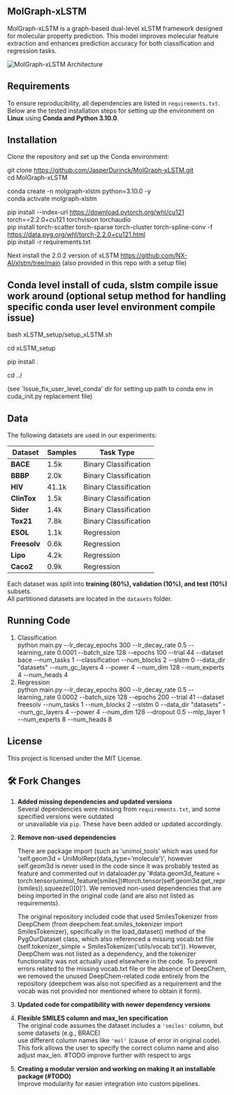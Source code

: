 ## **MolGraph-xLSTM**  
MolGraph-xLSTM is a graph-based dual-level xLSTM framework designed for molecular property prediction. This model improves molecular feature extraction and enhances prediction accuracy for both classification and regression tasks.

![MolGraph-xLSTM Architecture](mol-xlstm.png)

## **Requirements**  
To ensure reproducibility, all dependencies are listed in `requirements.txt`. Below are the tested installation steps for setting up the environment on **Linux** using **Conda and Python 3.10.0**.

## **Installation**  
Clone the repository and set up the Conda environment:  

git clone https://github.com/JasperDurinck/MolGraph-xLSTM.git  
cd MolGraph-xLSTM  

conda create -n molgraph-xlstm python=3.10.0 -y  
conda activate molgraph-xlstm 

pip install --index-url https://download.pytorch.org/whl/cu121 torch==2.2.0+cu121 torchvision torchaudio  
pip install torch-scatter torch-sparse torch-cluster torch-spline-conv -f https://data.pyg.org/whl/torch-2.2.0+cu121.html  
pip install -r requirements.txt  

Next install the 2.0.2 version of xLSTM  https://github.com/NX-AI/xlstm/tree/main
(also provided in this repo with a setup file)

## **Conda level install of cuda, slstm compile issue work around (optional setup method for handling specific conda user level environment compile issue)**

bash xLSTM_setup/setup_xLSTM.sh 

cd xLSTM_setup

pip install .

cd ../

(see 'Issue_fix_user_level_conda' dir for setting up path to conda env in cuda_init.py replacement file)

## **Data**
The following datasets are used in our experiments:

| **Dataset**  | **Samples** | **Task Type** |
|-------------|------------|--------------|
| **BACE**    | 1.5k       | Binary Classification |
| **BBBP**    | 2.0k       | Binary Classification |
| **HIV**     | 41.1k      | Binary Classification |
| **ClinTox** | 1.5k       | Binary Classification |
| **Sider**   | 1.4k       | Binary Classification |
| **Tox21**   | 7.8k       | Binary Classification |
| **ESOL**    | 1.1k       | Regression |
| **Freesolv**| 0.6k       | Regression |
| **Lipo**    | 4.2k       | Regression |
| **Caco2**   | 0.9k       | Regression |

Each dataset was split into **training (80%), validation (10%), and test (10%)** subsets.  
All partitioned datasets are located in the `datasets` folder.

##

## **Running Code**
1. Classification  
   python main.py --lr_decay_epochs 300 --lr_decay_rate 0.5 --learning_rate 0.0001 --batch_size 128 --epochs 100 --trial 44 --dataset bace --num_tasks 1 --classification --num_blocks 2
   --slstm 0 --data_dir "datasets" --num_gc_layers 4 --power 4 --num_dim 128 --num_experts 4 --num_heads 4
2. Regression  
   python main.py --lr_decay_epochs 800 --lr_decay_rate 0.5 --learning_rate 0.0002 --batch_size 128 --epochs 200 --trial 41 --dataset freesolv --num_tasks 1 --num_blocks 2
   --slstm 0 --data_dir "datasets" --num_gc_layers 4  --power 4 --num_dim 128 --dropout 0.5 --mlp_layer 1 --num_experts 8 --num_heads 8

## **License**
This project is licensed under the MIT License.

## 🛠️ Fork Changes


1. **Added missing dependencies and updated versions**  
   Several dependencies were missing from `requirements.txt`, and some specified versions were outdated  
   or unavailable via `pip`. These have been added or updated accordingly.

2. **Remove non-used dependencies** 
   
    There are package import (such as 'unimol_tools' which was used for 'self.geom3d = UniMolRepr(data_type='molecule')', however self.geom3d is never used in the code since it was probably tested as feature and commented out in dataloader.py '#data.geom3d_feature = torch.tensor(unimol_feature[smiles])#torch.tensor(self.geom3d.get_repr(smiles)).squeeze()[0]'). We removed non-used dependencies that are being imported in the original code (and are also not listed as requirements). 

   The original repository included code that used SmilesTokenizer from DeepChem (from deepchem.feat.smiles_tokenizer import SmilesTokenizer), specifically in the load_dataset() method of the PygOurDataset class, which also referenced a missing vocab.txt file (self.tokenizer_simple = SmilesTokenizer('utils/vocab.txt')). However, DeepChem was not listed as a dependency, and the tokenizer functionality was not actually used elsewhere in the code. To prevent errors related to the missing vocab.txt file or the absence of DeepChem, we removed the unused DeepChem-related code entirely from the repository (deepchem was also not specified as a requirement and the vocab was not provided nor mentioned where to obtain it form).

3. **Updated code for compatibility with newer dependency versions**  

4. **Flexible SMILES column and max_len specification**  
   The original code assumes the dataset includes a `'smiles'` column, but some datasets (e.g., BRACE)  
   use different column names like `'mol'` (cause of error in original code). This fork allows the user to specify the correct column name and also adjust max_len. #TODO improve further with respect to args  

5. **Creating a modular version and working on making it an installable package (#TODO)**  
   Improve modularity for easier integration into custom pipelines.
   